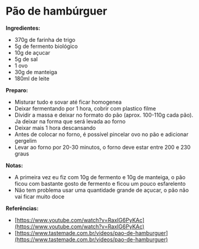# Pão de hambúrguer

**Ingredientes:**

* 370g de farinha de trigo
* 5g de fermento biológico
* 10g de açucar
* 5g de sal
* 1 ovo
* 30g de manteiga
* 180ml de leite

**Preparo:**

* Misturar tudo e sovar até ficar homogenea
* Deixar fermentando por 1 hora, cobrir com plastico filme
* Dividir a massa e deixar no formato do pão \(aprox. 100-110g cada pão\). Ja deixar na forma que será levada ao forno
* Deixar mais 1 hora descansando
* Antes de colocar no forno, é possível pincelar ovo no pão e adicionar gergelim
* Levar ao forno por 20-30 minutos, o forno deve estar entre 200 e 230 graus

**Notas:**

* A primeira vez eu fiz com 10g de fermento e 10g de manteiga, o pão ficou com bastante gosto de fermento e ficou um pouco esfarelento
* Não tem problema usar uma quantidade grande de açucar, o pão não vai ficar muito doce

**Referências:**

* [https://www.youtube.com/watch?v=RaxIG6PyKAc](https://www.youtube.com/watch?v=RaxIG6PyKAc)
* [https://www.tastemade.com.br/videos/pao-de-hamburguer](https://www.tastemade.com.br/videos/pao-de-hamburguer)

